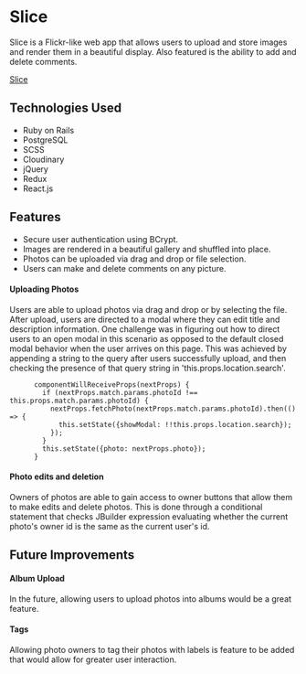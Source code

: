 # Slice

Slice is a Flickr-like web app that allows users to upload and store images and render them in a beautiful display. Also featured is the ability to add and delete comments.

[Slice](http://slice-app.herokuapp.com)

## Technologies Used
+ Ruby on Rails
+ PostgreSQL
+ SCSS
+ Cloudinary
+ jQuery
+ Redux
+ React.js

## Features
+ Secure user authentication using BCrypt.
+ Images are rendered in a beautiful gallery and shuffled into place.
+ Photos can be uploaded via drag and drop or file selection.
+ Users can make and delete comments on any picture.


#### Uploading Photos
Users are able to upload photos via drag and drop or by selecting the file. After upload, users are directed to a modal where they can edit title and description information. One challenge was in figuring out how to direct users to an open modal in this scenario as opposed to the default closed modal behavior when the user arrives on  this page. This was achieved by appending a string to the query after users successfully upload, and then checking the presence of that query string in 'this.props.location.search'.

          componentWillReceiveProps(nextProps) {
            if (nextProps.match.params.photoId !== this.props.match.params.photoId) {
              nextProps.fetchPhoto(nextProps.match.params.photoId).then(() => {
                this.setState({showModal: !!this.props.location.search});
              });
            }
            this.setState({photo: nextProps.photo});
          }
#### Photo edits and deletion
  Owners of photos are able to gain access to owner buttons that allow them to make edits and delete photos. This is done through a conditional statement that checks JBuilder expression evaluating whether the current photo's owner id is the same as the current user's id.

## Future Improvements

#### Album Upload
In the future, allowing users to upload photos into albums would be a great feature.

#### Tags
Allowing photo owners to tag their photos with labels is feature to be added that would allow for greater user interaction.
